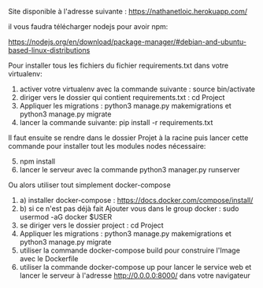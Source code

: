 Site disponible à l'adresse suivante :
https://nathanetloic.herokuapp.com/

il vous faudra télécharger nodejs pour avoir npm:

https://nodejs.org/en/download/package-manager/#debian-and-ubuntu-based-linux-distributions

Pour installer tous les fichiers du fichier requirements.txt dans votre virtualenv:

1. activer votre virtualenv avec la commande suivante : source bin/activate
2. diriger vers le dossier qui contient requirements.txt : cd Project
3. Appliquer les migrations : python3 manage.py makemigrations et python3 manage.py migrate
4. lancer la commande suivante: pip install -r requirements.txt

Il faut ensuite se rendre dans le dossier Projet à la racine puis lancer cette commande pour installer tout les modules nodes nécessaire:

5. npm install
6. lancer le serveur avec la commande python3 manager.py runserver

Ou alors utiliser tout simplement docker-compose

1. a) installer docker-compose : https://docs.docker.com/compose/install/ 
1. b) si ce n'est pas déjà fait Ajouter vous dans le group docker : sudo usermod -aG docker $USER
2. se diriger vers le dossier project : cd Project
3. Appliquer les migrations : python3 manage.py makemigrations et python3 manage.py migrate
4. utiliser la commande docker-compose build pour construire l'Image avec le Dockerfile
5. utiliser la commande docker-compose up pour lancer le service web et lancer le serveur à l'adresse http://0.0.0.0:8000/ dans votre navigateur
